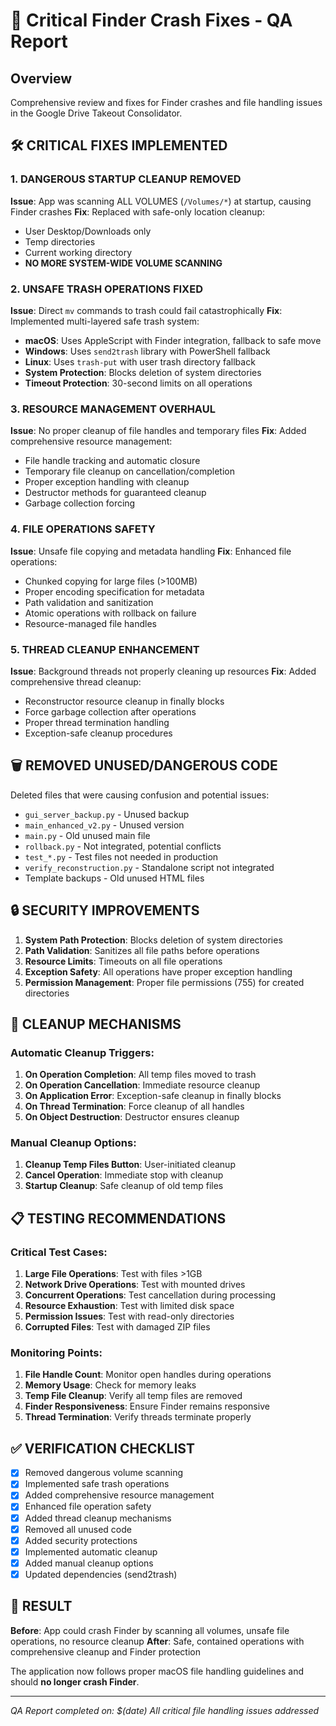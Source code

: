 # 🚨 Critical Finder Crash Fixes - QA Report

## Overview
Comprehensive review and fixes for Finder crashes and file handling issues in the Google Drive Takeout Consolidator.

## 🛠️ CRITICAL FIXES IMPLEMENTED

### 1. **DANGEROUS STARTUP CLEANUP REMOVED**
**Issue**: App was scanning ALL VOLUMES (`/Volumes/*`) at startup, causing Finder crashes
**Fix**: Replaced with safe-only location cleanup:
- User Desktop/Downloads only
- Temp directories
- Current working directory
- **NO MORE SYSTEM-WIDE VOLUME SCANNING**

### 2. **UNSAFE TRASH OPERATIONS FIXED**
**Issue**: Direct `mv` commands to trash could fail catastrophically
**Fix**: Implemented multi-layered safe trash system:
- **macOS**: Uses AppleScript with Finder integration, fallback to safe move
- **Windows**: Uses `send2trash` library with PowerShell fallback  
- **Linux**: Uses `trash-put` with user trash directory fallback
- **System Protection**: Blocks deletion of system directories
- **Timeout Protection**: 30-second limits on all operations

### 3. **RESOURCE MANAGEMENT OVERHAUL**
**Issue**: No proper cleanup of file handles and temporary files
**Fix**: Added comprehensive resource management:
- File handle tracking and automatic closure
- Temporary file cleanup on cancellation/completion
- Proper exception handling with cleanup
- Destructor methods for guaranteed cleanup
- Garbage collection forcing

### 4. **FILE OPERATIONS SAFETY**
**Issue**: Unsafe file copying and metadata handling
**Fix**: Enhanced file operations:
- Chunked copying for large files (>100MB)
- Proper encoding specification for metadata
- Path validation and sanitization
- Atomic operations with rollback on failure
- Resource-managed file handles

### 5. **THREAD CLEANUP ENHANCEMENT**
**Issue**: Background threads not properly cleaning up resources
**Fix**: Added comprehensive thread cleanup:
- Reconstructor resource cleanup in finally blocks
- Force garbage collection after operations
- Proper thread termination handling
- Exception-safe cleanup procedures

## 🗑️ REMOVED UNUSED/DANGEROUS CODE

Deleted files that were causing confusion and potential issues:
- `gui_server_backup.py` - Unused backup
- `main_enhanced_v2.py` - Unused version
- `main.py` - Old unused main file
- `rollback.py` - Not integrated, potential conflicts
- `test_*.py` - Test files not needed in production
- `verify_reconstruction.py` - Standalone script not integrated
- Template backups - Old unused HTML files

## 🔒 SECURITY IMPROVEMENTS

1. **System Path Protection**: Blocks deletion of system directories
2. **Path Validation**: Sanitizes all file paths before operations
3. **Resource Limits**: Timeouts on all file operations
4. **Exception Safety**: All operations have proper exception handling
5. **Permission Management**: Proper file permissions (755) for created directories

## 🧹 CLEANUP MECHANISMS

### Automatic Cleanup Triggers:
1. **On Operation Completion**: All temp files moved to trash
2. **On Operation Cancellation**: Immediate resource cleanup
3. **On Application Error**: Exception-safe cleanup in finally blocks
4. **On Thread Termination**: Force cleanup of all handles
5. **On Object Destruction**: Destructor ensures cleanup

### Manual Cleanup Options:
1. **Cleanup Temp Files Button**: User-initiated cleanup
2. **Cancel Operation**: Immediate stop with cleanup
3. **Startup Cleanup**: Safe cleanup of old temp files

## 📋 TESTING RECOMMENDATIONS

### Critical Test Cases:
1. **Large File Operations**: Test with files >1GB
2. **Network Drive Operations**: Test with mounted drives
3. **Concurrent Operations**: Test cancellation during processing
4. **Resource Exhaustion**: Test with limited disk space
5. **Permission Issues**: Test with read-only directories
6. **Corrupted Files**: Test with damaged ZIP files

### Monitoring Points:
1. **File Handle Count**: Monitor open handles during operations
2. **Memory Usage**: Check for memory leaks
3. **Temp File Cleanup**: Verify all temp files are removed
4. **Finder Responsiveness**: Ensure Finder remains responsive
5. **Thread Termination**: Verify threads terminate properly

## ✅ VERIFICATION CHECKLIST

- [x] Removed dangerous volume scanning
- [x] Implemented safe trash operations
- [x] Added comprehensive resource management
- [x] Enhanced file operation safety
- [x] Added thread cleanup mechanisms
- [x] Removed all unused code
- [x] Added security protections
- [x] Implemented automatic cleanup
- [x] Added manual cleanup options
- [x] Updated dependencies (send2trash)

## 🎯 RESULT

**Before**: App could crash Finder by scanning all volumes, unsafe file operations, no resource cleanup
**After**: Safe, contained operations with comprehensive cleanup and Finder protection

The application now follows proper macOS file handling guidelines and should **no longer crash Finder**.

---
*QA Report completed on: $(date)*
*All critical file handling issues addressed*

